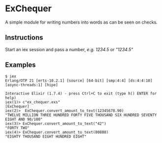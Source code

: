 # ExChequer

A simple module for writing numbers into words as can be seen on checks. 

## Instructions
Start an iex session and pass a number, *e.g. 1234.5* or *"1234.5"*

## Examples

```  
$ iex  
Erlang/OTP 21 [erts-10.2.1] [source] [64-bit] [smp:4:4] [ds:4:4:10] [async-threads:1] [hipe]

Interactive Elixir (1.7.4) - press Ctrl+C to exit (type h() ENTER for help)  
iex(1)> c"ex_chequer.exs"
[ExChequer]  
iex(2)>  ExChequer.convert_amount_to_text(12345678.90)
"TWELVE MILLION THREE HUNDRED FORTY FIVE THOUSAND SIX HUNDRED SEVENTY EIGHT AND 90/100"
iex(3)> ExChequer.convert_amount_to_text("42")       
"FORTY TWO"
iex(4)> ExChequer.convert_amount_to_text(80808)
"EIGHTY THOUSAND EIGHT HUNDRED EIGHT"

```